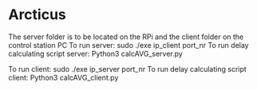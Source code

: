 # Arcticus
The server folder is to be located on the RPi and the client folder on the control station PC
To run server:
sudo ./exe ip_client port_nr
To run delay calculating script server: 
Python3 calcAVG_server.py

To run client:
sudo ./exe ip_server port_nr
To run delay calculating script client: 
Python3 calcAVG_client.py
